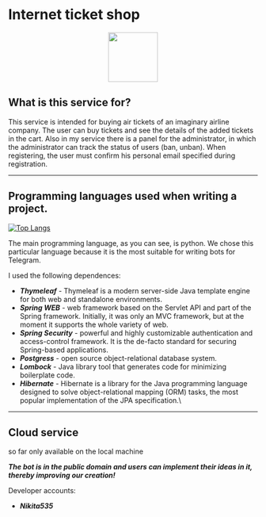 Internet ticket shop
=============================
<div id="header" align="center">
  <img src="https://media.giphy.com/media/M9gbBd9nbDrOTu1Mqx/giphy.gif" width="100"/>
</div>


What is this service for?
---------------------
This service is intended for buying air tickets of an imaginary airline company. The user can buy tickets and see the details of the added tickets in the cart.
Also in my service there is a panel for the administrator, in which the administrator can track the status of users (ban, unban).
When registering, the user must confirm his personal email specified during registration.

---

Programming languages used when writing a project.
---------------------------
[![Top Langs](https://github-readme-stats.vercel.app/api/top-langs/?username=Nikita535)](https://github.com/Nikita535/CourseWorkJava)

The main programming language, as you can see, is python. We chose this particular language because it is the most suitable for writing bots for Telegram.


I used the following dependences:
* ___Thymeleaf___ - Thymeleaf is a modern server-side Java template engine for both web and standalone environments.
* ___Spring WEB___ - web framework based on the Servlet API and part of the Spring framework. Initially, it was only an MVC framework, but at the moment it supports the whole variety of web.
* ___Spring Security___ - powerful and highly customizable authentication and access-control framework. It is the de-facto standard for securing Spring-based applications.
* ___Postgress___ - open source object-relational database system.
* ___Lombock___ - Java library tool that generates code for minimizing boilerplate code.
*  ___Hibernate___ - Hibernate is a library for the Java programming language designed to solve object-relational mapping (ORM) tasks, the most popular implementation of the JPA specification.\


---------------


Cloud service
---
so far only available on the local machine



*****The bot is in the public domain and users can implement their ideas in it, thereby improving our creation!*****

Developer accounts:
* ___Nikita535___

